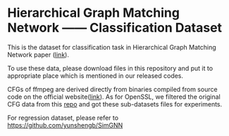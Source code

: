 # Hierarchical Graph Matching Network —— Classification Dataset
This is the dataset for classification task in Hierarchical Graph Matching Network paper ([link](https://openreview.net/forum?id=rkeqn1rtDH)).

To use these data, please download files in this repository and put it to appropriate place which is mentioned in our released codes.

CFGs of ffmpeg are derived directly from binaries compiled from source code on the official website([link](https://www.ffmpeg.org/)). As for OpenSSL, we filtered the original CFG data from this [repo](https://github.com/xiaojunxu/dnn-binary-code-similarity) and got these sub-datasets files for experiments.

For regression dataset, please refer to https://github.com/yunshengb/SimGNN
